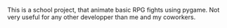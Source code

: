 This is a school project, that animate basic RPG fights using pygame. Not very useful for any other developper than me and my coworkers.
